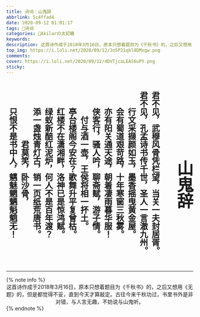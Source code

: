 ```yaml
---
title: 诗词：山鬼辞
abbrlink: 5c4ffad4
date: 2020-09-12 01:01:17
tags: 🔖诗词
categories: 🍰Akilarの太妃糖
keywords:
description: 这首诗作成于2018年3月16日，原本只想着题目为《千秋书》的，之后又想用《无题》的，但是都觉得不妥，直到今天才算敲定。古往今来千秋功过，书里书外是非对错，与人言无趣，不妨说与山鬼听。
top_img: https://i.loli.net/2020/09/12/Jo5P21qkl8DMxgw.png
comments:
cover: https://i.loli.net/2020/09/12/dDVTjcaLEAS6uPY.png
sticky:
---
```

<style>  
.poems {  
  margin: 0 auto;  
  height: 500px;  
  font-size: 22px;
  writing-mode: vertical-rl;
  font-family:楷体 !important;  
  writing-mode: tb-lr;
}
</style>

<center class="poems"><b>
<h1>山鬼辞</h1>
君不见，武穆风骨凭栏望，当关一夫封居胥。 <br>
君不见，孔孟诗书传千世，圣人一言澈九州。 <br>
行文采撷颜如玉，墨香摇曳黄金屋。 <br>
会有蜀道艰苛路，十年寒窗三秋雾。 <br>
亦有阳关通天途，朝着凄雨暮华服！ <br>
侠客行，骚人吟，聊斋赋，游子情。 <br>
付与酒一壶，王侯将相一抔土。 <br>
亭台楼阁今安在？歌舞升平复曾枯。<br>
红楼不在潇湘畔，洛神已是惊鸿赋。  <br>
绿蚁新醅红泥炉，何人不是百年渡？<br>
添一盏烛青灯古，销一页纸荒唐书。 <br>
君莫笑，卧沙骨， <br>
只恨不是书中人，魑魅魍魉魁魈无！<br>
</b></center>

<hr>
{% note info %}
<center>这首诗作成于2018年3月16日，原本只想着题目为《千秋书》的，之后又想用《无题》的，但是都觉得不妥，直到今天才算敲定。古往今来千秋功过，书里书外是非对错，与人言无趣，不妨说与山鬼听。</center>
{% endnote %}

